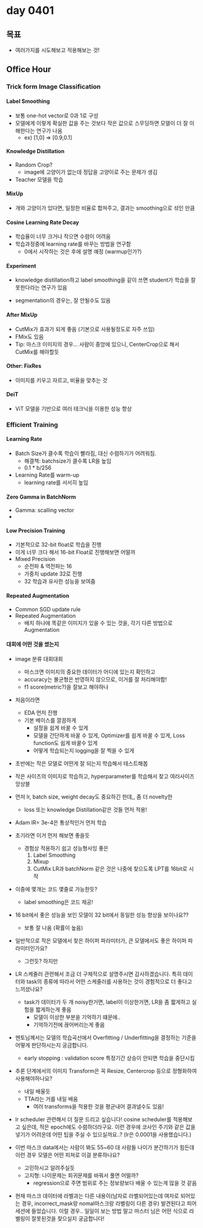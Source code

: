 # day 0401

## 목표
- 여러가지를 시도해보고 적용해보는 것!

## Office Hour
### Trick form Image Classification

#### Label Smoothing
- 보통 one-hot vector로 0과 1로 구성
- 모델에게 이렇게 확실한 값을 주는 것보다 작은 값으로 스무딩하면 모델이 더 잘 이해한다는 연구가 나옴
    - ex) [1,0] => [0.9,0.1]

#### Knowledge Distillation
- Random Crop?
    - image에 고양이가 없는데 정답을 고양이로 주는 문제가 생김
- Teacher 모델을 학습

#### MixUp
- 개와 고양이가 있다면, 일정한 비율로 합쳐주고, 결과는 smoothing으로 섞인 만큼

#### Cosine Learning Rate Decay
- 학습율이 너무 크거나 작으면 수렴이 어려움
- 학습과정중에 learning rate를 바꾸는 방법을 연구함
    - 0에서 시작하는 것은 후에 설명 예정 (warmup인가?)

#### Experiment
- knowledge distillation하고 label smoothing을 같이 쓰면 student가 학습을 잘 못한다라는 연구가 있음

- segmentation의 경우는, 잘 안될수도 있음

#### After MixUp
- CutMix가 효과가 되게 좋음 (기본으로 사용될정도로 자주 쓰임)
- FMix도 있음
- Tip: 마스크 이미지의 경우... 사람이 중앙에 있으니, CenterCrop으로 해서 CutMix를 해야할듯

#### Other: FixRes
- 이미지를 키우고 자르고, 비율을 맞추는 것

#### DeiT
- ViT 모델을 기반으로 여러 테크닉을 이용한 성능 향상

### Efficient Training

#### Learning Rate
- Batch Size가 클수록 학습이 빨라짐, 대신 수렴하기가 어려워짐.
    - 해결책: batchsize가 클수록 LR을 높임
    - 0.1 * b/256
- Learning Rate를 warm-up
    - learning rate를 서서히 높임

#### Zero Gamma in BatchNorm
- Gamma: scalling vector
- 

#### Low Precision Training
- 기본적으로 32-bit float로 학습을 진행
- 이게 너무 크다 해서 16-bit Float로 진행해보면 어떨까
- Mixed Precision
    - 순전파 & 역전파는 16
    - 가중치 update 32로 진행
    - 32 학습과 유사한 성능을 보여줌

#### Repeated Augmentation
- Common SGD update rule
- Repeated Augmentation
    - 배치 하나에 똑같은 이미지가 있을 수 있는 것을, 각기 다른 방법으로 Augmentation

#### 대회에 어떤 것을 썼는지
- image 분류 대회대회
    - 마스크면 이미지의 중요한 데이터가 어디에 있는지 확인하고 
    - accuracy는 불균형은 반영하지 않으므로, 이거를 잘 처리해야함!
    - f1 score(metric?)을 잘보고 해야하나
- 처음이라면
    - EDA 먼저 진행
    - 기본 베이스를 깔끔하게
        - 설정을 쉽게 바꿀 수 있게
        - 모델을 간단하게 바꿀 수 있게, Optimizer를 쉽게 바꿀 수 있게, Loss function도 쉽게 바꿀수 있게
        - 어떻게 학습되는지 logging을 잘 찍을 수 있게
- 초반에는 작은 모델로 어떤게 잘 되는지 학습해서 테스트해봅
- 작은 사이즈의 이미지로 학습하고, hyperparameter를 학습해서 찾고 여러사이즈 앙상블
- 먼저 lr, batch size, weight decay도 중요하긴 한데,, 좀 더 novelty한
    - loss 또는 knowledge Distillation같은 것들 먼저 적용!
- Adam lR= 3e-4은 통상적인거 먼저 학습

- 초기라면 이거 먼저 해보면 좋을듯
    - 경험상 적용하기 쉽고 성능형사잉 좋은
        1. Label Smoothing
        2. Mixup
        3. CutMix
    LR과 batchNorm 같은 것은 나중에 찾으도록
        LPT를 16bit로 시작
- 이중에 몇개는 코드 몇줄로 가능한듯?
    - label smoothing은 코드 제공!

- 16 bit에서 좋은 성능을 보인 모델이 32 bit에서 동일한 성능 향상을 보이나요??
    - 보통 잘 나옴 (확률이 높음)

- 일반적으로 작은 모델에서 찾은 하이퍼 파라미터가, 큰 모델에서도 좋은 하이퍼 파라미터인가요?
    - 그런듯? 하지만 

- LR 스케줄러 관련해서 조금 더 구체적으로 설명주시면 감사하겠습니다. 특히 데이터와 task의 종류에 따라서 어떤 스케줄러를 사용하는 것이 경험적으로 더 좋다고 느끼셨나요?
    - task가 데이터가 두 개 noisy한거면, label이 이상한거면, LR을 좀 짧게하고 실험을 짧게하는게 좋음
        - 모델이 이상한 부분을 기억하기 떄문에.. 
        - 기억하기전에 끊어버리는게 좋음

- 멘토님께서는 모델의 학습곡선에서 Overfitting / Underfitting을 결정하는 기준을 어떻게 판단하시는지 궁금합니다.
    - early stopping : validation score 특정기간 상승이 안되면 학습을 중단시킴

- 추론 단계에서의 이미지 Transform은 꼭 Resize, Centercrop 등으로 정형화하여 사용해야하나요?
    - 내일 배울듯
    - TTA라는 거를 내일 배움
        - 여러 transforms을 적용한 것을 평균내어 결과낼수도 있음!
- lr scheduler 관련해서 더 질문 드리고 싶습니다! cosine scheduler를 적용해보고 싶은데, 적은 epoch에도 수렴하더라구요. 이런 경우에 코사인 주기와 같은 값을 넣기가 어려운데 어떤 팁을 주실 수 있으실까요..? (lr은 0.0001을 사용했습니다.)

- 이번 마스크 data에서는 사람이 봐도 55~60 대 사람들 나이가 분간하기가 힘든데 이런 경우 모델은 어떤 피쳐로 이걸 분류하나요?
    - 고민하시고 알려주실듯
    - 고지형: 나이문제는 회귀문제를 바꿔서 풀면 어떨까?
        - regression으로 주면 범위로 주는 정보량보다 배울 수 있는게 많을 것 같음

- 현재 마스크 데이터에 라벨과는 다른 내용이(남자로 라벨되어있는데 여자로 되어있는 경우, incorrect_mask랑 nomal마스크랑 라벨링이 다른 경우) 발견된다고 피어세션에 들었습니다. 이럴 경우.. 일일이 보는 방법 말고 마스터 님은 어떤 식으로 라벨링이 잘못된것을 찾으실지 궁금합니다!

